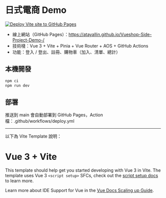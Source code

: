 # 日式電商 Demo

[![Deploy Vite site to GitHub Pages](https://github.com/AtayalLin/Vueshop-Side-Project-Demo-/actions/workflows/deploy.yml/badge.svg)](https://github.com/AtayalLin/Vueshop-Side-Project-Demo-/actions/workflows/deploy.yml)

- 線上網站（GitHub Pages）：https://atayallin.github.io/Vueshop-Side-Project-Demo-/
- 技術棧：Vue 3 + Vite + Pinia + Vue Router + AOS + GitHub Actions
- 功能：登入 / 登出、註冊、購物車（加入、清單、總計）

## 本機開發

```bash
npm ci
npm run dev
```

## 部署

推送到 main 會自動部署到 GitHub Pages，Action 檔：.github/workflows/deploy.yml

---

以下為 Vite Template 說明：

# Vue 3 + Vite

This template should help get you started developing with Vue 3 in Vite. The template uses Vue 3 `<script setup>` SFCs, check out the [script setup docs](https://v3.vuejs.org/api/sfc-script-setup.html#sfc-script-setup) to learn more.

Learn more about IDE Support for Vue in the [Vue Docs Scaling up Guide](https://vuejs.org/guide/scaling-up/tooling.html#ide-support).
